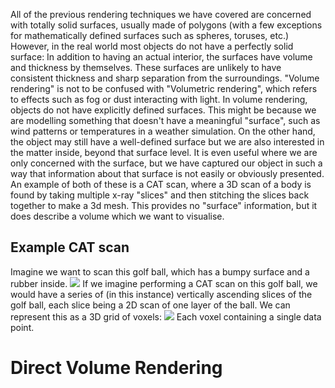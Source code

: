 All of the previous rendering techniques we have covered are concerned with totally solid surfaces, usually made of polygons (with a few exceptions for mathematically defined surfaces such as spheres, toruses, etc.) However, in the real world most objects do not have a perfectly solid surface: In addition to having an actual interior, the surfaces have volume and thickness by themselves. These surfaces are unlikely to have consistent thickness and sharp separation from the surroundings.
"Volume rendering" is not to be confused with "Volumetric rendering", which refers to effects such as fog or dust interacting with light.
In volume rendering, objects do not have explicitly defined surfaces. This might be because we are modelling something that doesn't have a meaningful "surface", such as wind patterns or temperatures in a weather simulation.
On the other hand, the object may still have a well-defined surface but we are also interested in the matter inside, beyond that surface level. It is even useful where we are only concerned with the surface, but we have captured our object in such a way that information about that surface is not easily or obviously presented. An example of both of these is a CAT scan, where a 3D scan of a body is found by taking multiple x-ray "slices" and then stitching the slices back together to make a 3d mesh. This provides no "surface" information, but it does describe a volume which we want to visualise.
## Example CAT scan
Imagine we want to scan this golf ball, which has a bumpy surface and a rubber inside.
![](Pasted%20image%2020231126131740.png)
If we imagine performing a CAT scan on this golf ball, we would have a series of (in this instance) vertically ascending slices of the golf ball, each slice being a 2D scan of one layer of the ball. We can represent this as a 3D grid of voxels:
![](Pasted%20image%2020231126131942.png)
Each voxel containing a single data point.

# Direct Volume Rendering
